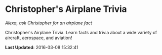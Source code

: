 # Christopher's Airplane Trivia
*Alexa, ask Christopher for an airplane fact*

Christopher's Airplane Trivia. Learn facts and trivia about a wide variety of aircraft, aerospace, and aviation!

**Last Updated:** 2016-03-08 15:32:41